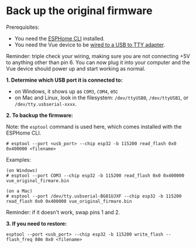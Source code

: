 # Back up the original firmware

Prerequisites:
- You need the [ESPHome CLI](docs/installing_esphome.md) installed.
- You need the Vue device to be [wired to a USB to TTY adapter](docs/c_wiring_and_usb.md).

Reminder: triple check your wiring, making sure you are not connecting +5V to anything other than pin 6.  You can now plug it into your computer and the Vue device should power up and start working as normal.

**1. Determine which USB port it is connected to:**
  - on Windows, it shows up as `COM3`, `COM4`, etc
  - on Mac and Linux, look in the filesystem: `/dev/ttyUSB0`, `/dev/ttyUSB1`, or `/dev/tty.usbserial-xxxx`.

**2. To backup the firmware:**

Note: the `esptool` command is used here, which comes installed with the ESPHome CLI.
```
# esptool --port <usb_port> --chip esp32 -b 115200 read_flash 0x0 0x400000 <filename>
```

Examples:
```
(on Windows)
# esptool --port COM3 --chip esp32 -b 115200 read_flash 0x0 0x400000 vue_original_firmare.bin

(on a Mac)
# esptool --port /dev/tty.usbserial-BG01UJXF --chip esp32 -b 115200 read_flash 0x0 0x400000 vue_original_firmare.bin
```

Reminder: if it doesn't work, swap pins 1 and 2.

**3. If you need to restore:**

```
esptool --port <usb_port> --chip esp32 -b 115200 write_flash --flash_freq 80m 0x0 <filename>
```
